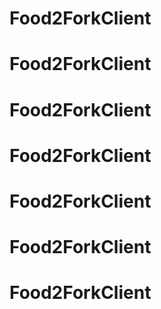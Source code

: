 # Food2ForkClient
# Food2ForkClient
# Food2ForkClient
# Food2ForkClient
# Food2ForkClient
# Food2ForkClient
# Food2ForkClient
